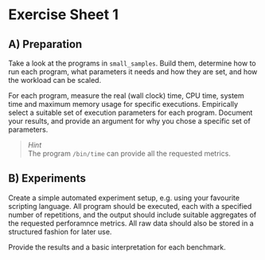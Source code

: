 Exercise Sheet 1
================

A) Preparation
-------------- 

Take a look at the programs in `small_samples`. Build them, determine how to run each program, what parameters it needs and how they are set, and how the workload can be scaled.

For each program, measure the real (wall clock) time, CPU time, system time and maximum memory usage for specific executions. Empirically select a suitable set of execution parameters for each program.
Document your results, and provide an argument for why you chose a specific set of parameters.

> *Hint*  
> The program `/bin/time` can provide all the requested metrics.

B) Experiments
--------------

Create a simple automated experiment setup, e.g. using your favourite scripting language. All program should be executed, each with a specified number of repetitions, and the output should include suitable aggregates of the requested perforamnce metrics. All raw data should also be stored in a structured fashion for later use.

Provide the results and a basic interpretation for each benchmark.
